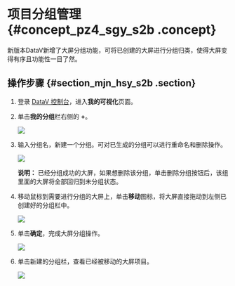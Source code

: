 # 项目分组管理 {#concept_pz4_sgy_s2b .concept}

新版本DataV新增了大屏分组功能，可将已创建的大屏进行分组归类，使得大屏变得有序且功能性一目了然。

## 操作步骤 {#section_mjn_hsy_s2b .section}

1.  登录 [DataV 控制台](https://datav.aliyun.com/)，进入**我的可视化**页面。
2.  单击**我的分组**栏右侧的 **+**。

    ![](http://static-aliyun-doc.oss-cn-hangzhou.aliyuncs.com/assets/img/17345/15438940889197_zh-CN.png)

3.  输入分组名，新建一个分组。可对已生成的分组可以进行重命名和删除操作。

    ![](http://static-aliyun-doc.oss-cn-hangzhou.aliyuncs.com/assets/img/17345/15438940889198_zh-CN.png)

    **说明：** 已经分组成功的大屏，如果想删除该分组，单击删除分组按钮后，该组里面的大屏将全部回归到未分组状态。

4.  移动鼠标到需要进行分组的大屏上，单击**移动**图标，将大屏直接拖动到左侧已创建好的分组栏中。

    ![](http://static-aliyun-doc.oss-cn-hangzhou.aliyuncs.com/assets/img/17345/15438940889199_zh-CN.png)

5.  单击**确定**，完成大屏分组操作。

    ![](http://static-aliyun-doc.oss-cn-hangzhou.aliyuncs.com/assets/img/17345/15438940889200_zh-CN.png)

6.  单击新建的分组栏，查看已经被移动的大屏项目。

    ![](http://static-aliyun-doc.oss-cn-hangzhou.aliyuncs.com/assets/img/17345/15438940889201_zh-CN.png)


